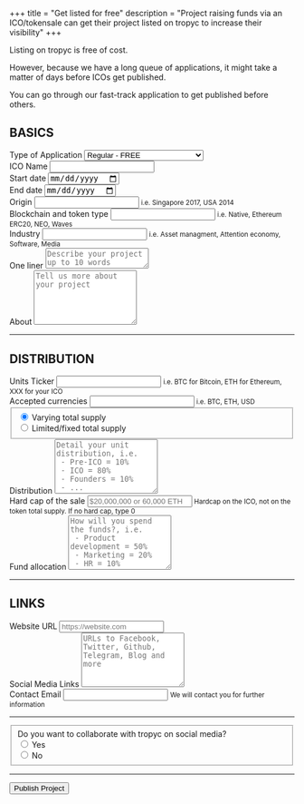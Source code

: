 +++
title = "Get listed for free"
description = "Project raising funds via an ICO/tokensale can get their project listed on tropyc to increase their visibility"
+++

<div class="container">
  <div class="row justify-content-center">
    <div class="col-lg-6">
      <form action="https://formspree.io/tokensale@tropyc.co" method="POST" class="border rounded p-4">
        <p> Listing on tropyc is free of cost. </p>
        <p> However, because we have a long queue of applications, it might take a matter of days before ICOs get published. </p>
        <p> You can go through our fast-track application to get published before others.</p>
        <h2 class="h3 text-center bg-primary p-2 text-white my-5">BASICS</h2>
        <div class="form-group">
          <label for="applicationType">Type of Application</label>
          <select name="applicationType" class="form-control" id="applicationType">
            <option>Regular - FREE</option>
            <option>Fast track 48h - 0.01 BTC</option>
            <option>1 week high visibility - 0.05 BTC</option>
          </select>
        </div>
        <div class="form-group">
          <label for="name">ICO Name</label>
          <input type="text" name="name" class="form-control form-control-sm" id="name" required>
        </div>
        <div class="row">
          <div class="col">
            <div class="form-group">
              <label for="startDate">Start date</label>
              <input type="date" name="startDate" class="form-control form-control-sm" id="startDate" required>
            </div>
          </div>
          <div class="col">
            <div class="form-group">
              <label for="endDate">End date</label>
              <input type="date" name="endDate" class="form-control form-control-sm" id="endDate" required>
            </div>
          </div>
        </div>
        <div class="form-group">
          <label for="origin">Origin</label>
          <input type="text" name="origin" class="form-control form-control-sm" id="origin" aria-describedby="originHelp">
          <small id="originHelp" class="form-text text-muted">i.e. Singapore 2017, USA 2014</small>
        </div>
        <div class="form-group">
          <label for="blockchainTokenType">Blockchain and token type</label>
          <input type="text" name="blockchainTokenType" class="form-control form-control-sm" id="blockchainTokenType" aria-describedby="blockchainTokenTypeHelp">
          <small id="blockchainTokenTypeHelp" class="form-text text-muted">i.e. Native, Ethereum ERC20, NEO, Waves</small>
        </div>
        <div class="form-group">
          <label for="industry">Industry</label>
          <input type="text" name="industry" class="form-control form-control-sm" id="industry" aria-describedby="industryHelp">
          <small id="industryHelp" class="form-text text-muted">i.e. Asset managment, Attention economy, Software, Media</small>
        </div>
        <div class="form-group">
          <label for="oneLiner">One liner</label>
          <textarea name="oneLiner" class="form-control form-control-sm" id="oneLiner" rows="2" placeholder="Describe your project up to 10 words"></textarea>
        </div>
        <div class="form-group">
          <label for="about">About</label>
          <textarea name="about" class="form-control form-control-sm" id="about" rows="6" placeholder="Tell us more about your project"></textarea>
        </div>
        <hr class="my-5">
        <h2 class="h3 text-center bg-primary p-2 text-white my-5">DISTRIBUTION</h2>
        <div class="form-group">
          <label for="ticker">Units Ticker</label>
          <input type="text" name="ticker" class="form-control form-control-sm" id="ticker">
          <small id="tickerHelp" class="form-text text-muted">i.e. BTC for Bitcoin, ETH for Ethereum, XXX for your ICO</small>
        </div>
        <div class="form-group">
          <label for="acceptedCurrencies">Accepted currencies</label>
          <input type="text" name="acceptedCurrencies" class="form-control form-control-sm" id="acceptedCurrencies">
          <small id="acceptedCurrencies" class="form-text text-muted">i.e. BTC, ETH, USD</small>
        </div>
        <fieldset class="form-group">
          <div class="form-check">
            <label class="form-check-label">
              <input class="form-check-input" type="radio" name="supplyType" id="supplyType" value="Varying total supply" checked>
              Varying total supply
            </label>
          </div>
          <div class="form-check">
            <label class="form-check-label">
              <input class="form-check-input" type="radio" name="supplyType" id="supplyType" value="Limited/fixed total supply">
              Limited/fixed total supply
            </label>
          </div>
        </fieldset>
        <div class="form-group">
          <label for="distribution">Distribution</label>
          <textarea name="distribution" class="form-control form-control-sm" id="distribution" rows="6" placeholder="Detail your unit distribution, i.e. &#10; - Pre-ICO = 10% &#10; - ICO = 80% &#10; - Founders = 10% &#10; - ..."></textarea>
        </div>
        <div class="form-group">
          <label for="hardCap">Hard cap of the sale</label>
          <input type="text" name="hardCap" class="form-control form-control-sm" id="hardCap" aria-describedby="hardCapHelp" placeholder="$20,000,000 or 60,000 ETH">
          <small id="hardCapHelp" class="form-text text-muted">Hardcap on the ICO, not on the token total supply. If no hard cap, type 0</small>
        </div>
        <div class="form-group">
          <label for="allocation">Fund allocation</label>
          <textarea name="allocation" class="form-control form-control-sm" id="allocation" rows="6" placeholder="How will you spend the funds?, i.e. &#10; - Product development = 50% &#10; - Marketing = 20% &#10; - HR = 10% &#10; - ..."></textarea>
        </div>
        <hr class="my-5">
        <h2 class="h3 text-center bg-primary p-2 text-white my-5">LINKS</h2>
        <div class="form-group">
          <label for="websiteUrl">Website URL</label>
          <input type="text" name="websiteUrl" class="form-control form-control-sm" id="websiteUrl" placeholder="https://website.com">
        </div>
        <div class="form-group">
          <label for="socialLinks">Social Media Links</label>
          <textarea name="socialLinks" class="form-control form-control-sm" id="socialLinks" rows="6" placeholder="URLs to Facebook, Twitter, Github, Telegram, Blog and more"></textarea>
        </div>
        <div class="form-group">
          <label for="email">Contact Email</label>
          <input type="email" name="_replyto" class="form-control form-control-sm" id="email" aria-describedby="emailHelp" required>
          <small id="emailHelp" class="form-text text-muted">We will contact you for further information</small>
        </div>
        <hr class="my-5">
        <fieldset class="form-group">
          <label for="collaboration">Do you want to collaborate with tropyc on social media?</label>
          <div class="form-check">
            <label class="form-check-label">
              <input class="form-check-input" type="radio" name="collaboration" id="collaboration" value="Yes">
              Yes
            </label>
          </div>
          <div class="form-check">
            <label class="form-check-label">
              <input class="form-check-input" type="radio" name="collaboration" id="collaboration" value="No">
              No
            </label>
          </div>
        </fieldset>
        <hr class="my-5">
        <input type="hidden" name="_subject" value="Token Sale Listing - New submission" />
        <button type="submit" class="btn btn-primary d-block mx-auto">Publish Project</button>
      </form>
    </div>
  </div>
</div>
